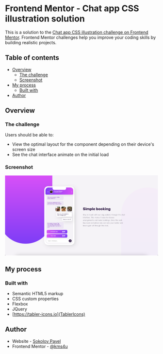 # Frontend Mentor - Chat app CSS illustration solution

This is a solution to the [Chat app CSS illustration challenge on Frontend Mentor](https://www.frontendmentor.io/challenges/chat-app-css-illustration-O5auMkFqY). Frontend Mentor challenges help you improve your coding skills by building realistic projects. 

## Table of contents

- [Overview](#overview)
  - [The challenge](#the-challenge)
  - [Screenshot](#screenshot)
- [My process](#my-process)
  - [Built with](#built-with)
- [Author](#author)

## Overview

### The challenge

Users should be able to:

- View the optimal layout for the component depending on their device's screen size
- See the chat interface animate on the initial load

### Screenshot

![](./screenshot.png)

## My process

### Built with

- Semantic HTML5 markup
- CSS custom properties
- Flexbox
- JQuery
- [https://tabler-icons.io](TablerIcons)

## Author

- Website - [Sokolov Pavel](https://kms4u.github.io/Sokolov_Web/)
- Frontend Mentor - [@kms4u](https://www.frontendmentor.io/profile/kms4u)
